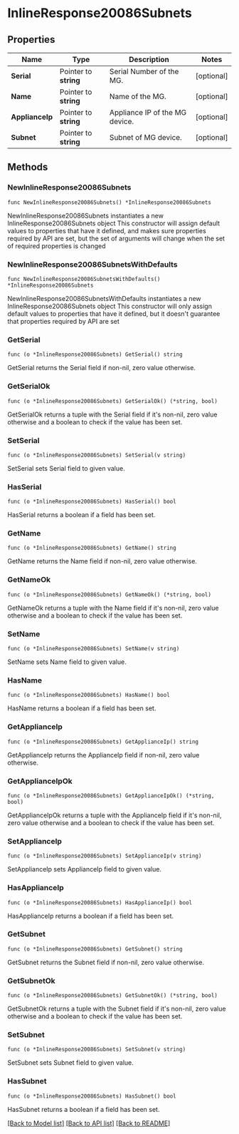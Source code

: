 # InlineResponse20086Subnets

## Properties

Name | Type | Description | Notes
------------ | ------------- | ------------- | -------------
**Serial** | Pointer to **string** | Serial Number of the MG. | [optional] 
**Name** | Pointer to **string** | Name of the MG. | [optional] 
**ApplianceIp** | Pointer to **string** | Appliance IP of the MG device. | [optional] 
**Subnet** | Pointer to **string** | Subnet of MG device. | [optional] 

## Methods

### NewInlineResponse20086Subnets

`func NewInlineResponse20086Subnets() *InlineResponse20086Subnets`

NewInlineResponse20086Subnets instantiates a new InlineResponse20086Subnets object
This constructor will assign default values to properties that have it defined,
and makes sure properties required by API are set, but the set of arguments
will change when the set of required properties is changed

### NewInlineResponse20086SubnetsWithDefaults

`func NewInlineResponse20086SubnetsWithDefaults() *InlineResponse20086Subnets`

NewInlineResponse20086SubnetsWithDefaults instantiates a new InlineResponse20086Subnets object
This constructor will only assign default values to properties that have it defined,
but it doesn't guarantee that properties required by API are set

### GetSerial

`func (o *InlineResponse20086Subnets) GetSerial() string`

GetSerial returns the Serial field if non-nil, zero value otherwise.

### GetSerialOk

`func (o *InlineResponse20086Subnets) GetSerialOk() (*string, bool)`

GetSerialOk returns a tuple with the Serial field if it's non-nil, zero value otherwise
and a boolean to check if the value has been set.

### SetSerial

`func (o *InlineResponse20086Subnets) SetSerial(v string)`

SetSerial sets Serial field to given value.

### HasSerial

`func (o *InlineResponse20086Subnets) HasSerial() bool`

HasSerial returns a boolean if a field has been set.

### GetName

`func (o *InlineResponse20086Subnets) GetName() string`

GetName returns the Name field if non-nil, zero value otherwise.

### GetNameOk

`func (o *InlineResponse20086Subnets) GetNameOk() (*string, bool)`

GetNameOk returns a tuple with the Name field if it's non-nil, zero value otherwise
and a boolean to check if the value has been set.

### SetName

`func (o *InlineResponse20086Subnets) SetName(v string)`

SetName sets Name field to given value.

### HasName

`func (o *InlineResponse20086Subnets) HasName() bool`

HasName returns a boolean if a field has been set.

### GetApplianceIp

`func (o *InlineResponse20086Subnets) GetApplianceIp() string`

GetApplianceIp returns the ApplianceIp field if non-nil, zero value otherwise.

### GetApplianceIpOk

`func (o *InlineResponse20086Subnets) GetApplianceIpOk() (*string, bool)`

GetApplianceIpOk returns a tuple with the ApplianceIp field if it's non-nil, zero value otherwise
and a boolean to check if the value has been set.

### SetApplianceIp

`func (o *InlineResponse20086Subnets) SetApplianceIp(v string)`

SetApplianceIp sets ApplianceIp field to given value.

### HasApplianceIp

`func (o *InlineResponse20086Subnets) HasApplianceIp() bool`

HasApplianceIp returns a boolean if a field has been set.

### GetSubnet

`func (o *InlineResponse20086Subnets) GetSubnet() string`

GetSubnet returns the Subnet field if non-nil, zero value otherwise.

### GetSubnetOk

`func (o *InlineResponse20086Subnets) GetSubnetOk() (*string, bool)`

GetSubnetOk returns a tuple with the Subnet field if it's non-nil, zero value otherwise
and a boolean to check if the value has been set.

### SetSubnet

`func (o *InlineResponse20086Subnets) SetSubnet(v string)`

SetSubnet sets Subnet field to given value.

### HasSubnet

`func (o *InlineResponse20086Subnets) HasSubnet() bool`

HasSubnet returns a boolean if a field has been set.


[[Back to Model list]](../README.md#documentation-for-models) [[Back to API list]](../README.md#documentation-for-api-endpoints) [[Back to README]](../README.md)


